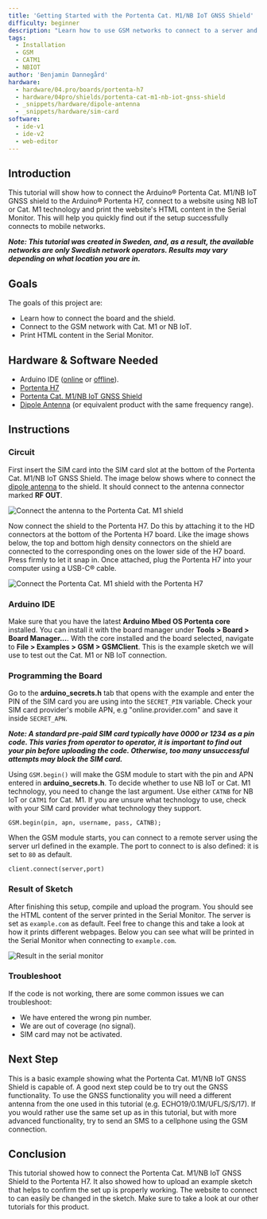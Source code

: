 ```yaml
---
title: 'Getting Started with the Portenta Cat. M1/NB IoT GNSS Shield'
difficulty: beginner
description: "Learn how to use GSM networks to connect to a server and print it's content in the serial monitor."
tags:
  - Installation
  - GSM
  - CATM1
  - NBIOT
author: 'Benjamin Dannegård'
hardware:
  - hardware/04.pro/boards/portenta-h7
  - hardware/04pro/shields/portenta-cat-m1-nb-iot-gnss-shield
  - _snippets/hardware/dipole-antenna
  - _snippets/hardware/sim-card
software:
  - ide-v1
  - ide-v2
  - web-editor
---
```


## Introduction

This tutorial will show how to connect the Arduino® Portenta Cat. M1/NB IoT GNSS shield to the Arduino® Portenta H7, connect to a website using NB IoT or Cat. M1 technology and print the website's HTML content in the Serial Monitor. This will help you quickly find out if the setup successfully connects to mobile networks.

***Note: This tutorial was created in Sweden, and, as a result, the available networks are only Swedish network operators. Results may vary depending on what location you are in.***

## Goals

The goals of this project are:

- Learn how to connect the board and the shield.
- Connect to the GSM network with Cat. M1 or NB IoT.
- Print HTML content in the Serial Monitor.

## Hardware & Software Needed

- Arduino IDE ([online](https://create.arduino.cc/) or [offline](https://www.arduino.cc/en/main/software)).
- [Portenta H7](https://store.arduino.cc/products/portenta-h7)
- [Portenta Cat. M1/NB IoT GNSS Shield](https://store.arduino.cc/products/portenta-catm1)
- [Dipole Antenna](https://store.arduino.cc/antenna) (or equivalent product with the same frequency range).

## Instructions

### Circuit

First insert the SIM card into the SIM card slot at the bottom of the Portenta Cat. M1/NB IoT GNSS Shield. The image below shows where to connect the [dipole antenna](https://store.arduino.cc/antenna) to the shield. It should connect to the antenna connector marked **RF OUT**.

![Connect the antenna to the Portenta Cat. M1 shield](assets/Antenna_Cat_M1.svg)

Now connect the shield to the Portenta H7. Do this by attaching it to the HD connectors at the bottom of the Portenta H7 board. Like the image shows below, the top and bottom high density connectors on the shield are connected to the corresponding ones on the lower side of the H7 board. Press firmly to let it snap in. Once attached, plug the Portenta H7 into your computer using a USB-C® cable.

![Connect the Portenta Cat. M1 shield with the Portenta H7](assets/Connect_Cat_M1_to_Portenta_H7.svg)

### Arduino IDE

Make sure that you have the latest **Arduino Mbed OS Portenta core** installed. You can install it with the board manager under **Tools > Board > Board Manager...**. With the core installed and the board selected, navigate to **File > Examples > GSM > GSMClient**. This is the example sketch we will use to test out the Cat. M1 or NB IoT connection.

### Programming the Board

Go to the **arduino_secrets.h** tab that opens with the example and enter the PIN of the SIM card you are using into the `SECRET_PIN` variable. Check your SIM card provider's mobile APN, e.g "online.provider.com" and save it inside `SECRET_APN`.

***Note: A standard pre-paid SIM card typically have 0000 or 1234 as a pin code. This varies from operator to operator, it is important to find out your pin before uploading the code. Otherwise, too many unsuccessful attempts may block the SIM card.***

Using `GSM.begin()` will make the GSM module to start with the pin and APN entered in **arduino_secrets.h**. To decide whether to use NB IoT or Cat. M1 technology, you need to change the last argument. Use either `CATNB` for NB IoT or `CATM1` for Cat. M1. If you are unsure what technology to use, check with your SIM card provider what technology they support.

```arduino
GSM.begin(pin, apn, username, pass, CATNB);
```

When the GSM module starts, you can connect to a remote server using the server url defined in the example. The port to connect to is also defined: it is set to `80` as default.

```arduino
client.connect(server,port)
```

### Result of Sketch

After finishing this setup, compile and upload the program. You should see the HTML content of the server printed in the Serial Monitor. The server is set as `example.com` as default. Feel free to change this and take a look at how it prints different webpages. Below you can see what will be printed in the Serial Monitor when connecting to `example.com`.

![Result in the serial monitor](assets/Cat-M1-serial-monitor.png)

### Troubleshoot

If the code is not working, there are some common issues we can troubleshoot:

- We have entered the wrong pin number.
- We are out of coverage (no signal).
- SIM card may not be activated.

## Next Step

This is a basic example showing what the Portenta Cat. M1/NB IoT GNSS Shield is capable of. A good next step could be to try out the GNSS functionality. To use the GNSS functionality you will need a different antenna from the one used in this tutorial (e.g. ECHO19/0.1M/UFL/S/S/17). If you would rather use the same set up as in this tutorial, but with more advanced functionality, try to send an SMS to a cellphone using the GSM connection.

## Conclusion

This tutorial showed how to connect the Portenta Cat. M1/NB IoT GNSS Shield to the Portenta H7. It also showed how to upload an example sketch that helps to confirm the set up is properly working. The website to connect to can easily be changed in the sketch. Make sure to take a look at our other tutorials for this product.
